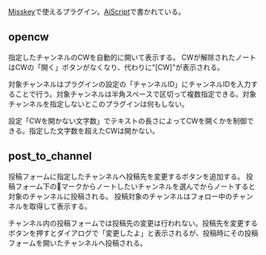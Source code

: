 [Misskey](https://misskey-hub.net/)で使えるプラグイン。[AiScript](https://github.com/syuilo/aiscript)で書かれている。

## opencw
指定したチャンネルのCWを自動的に開いて表示する。
CWが解除されたノートはCWの「開く」ボタンがなくなり、代わりに"[CW]"が表示される。

対象チャンネルはプラグインの設定の「チャンネルID」にチャンネルIDを入力することで行う。対象チャンネルは半角スペースで区切って複数指定できる。対象チャンネルを指定しないとこのプラグインは何もしない。

設定「CWを開かない文字数」でテキストの長さによってCWを開くかを制御できる。指定した文字数を超えたCWは開かない。

## post_to_channel
投稿フォームに指定したチャンネルへ投稿先を変更するボタンを追加する。
投稿フォーム下の🔌マークからノートしたいチャンネルを選んでからノートすると対象のチャンネルに投稿される。
投稿対象のチャンネルはフォロー中のチャンネルを取得して表示する。

チャンネル内の投稿フォームでは投稿先の変更は行われない。投稿先を変更するボタンを押すとダイアログで「変更したよ」と表示されるが、投稿時にその投稿フォームを開いたチャンネルへ投稿される。
